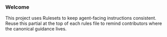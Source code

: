 ### Welcome

This project uses Rulesets to keep agent-facing instructions consistent. Reuse this partial at the top of each rules file to remind contributors where the canonical guidance lives.
